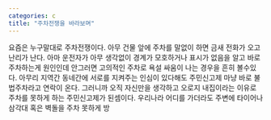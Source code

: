 ```yaml
---
categories: c
title: "주차전쟁을 바라보며"
---
```

요즘은 누구말대로 주차전쟁이다. 아무 건물 앞에 주차를 말없이 하면 금새 전화가 오고 난리가 난다. 아마 운전자가 아무 생각없이 경계가 모호하거나 표시가 없음을 알고 바로 주차하는게 원인인데 안그러면 고의적인 주차로 욕설 싸움이 나는 경우을 흔히 볼수있다. 아무리 지역간 동네간에 서로를 지켜주는 인심이 있다해도 주민신고제 마냥 바로 불법주차라고 연락이 온다. 그러니까 오직 자신만을 생각하고 오로지 내집이라는 이유로 주차를 못하게 하는 주민신고제가 된셈이다. 우리나라 어디를 가더라도 주변에 타이어나 삼각대 혹은 벽돌을 주차 못하게 방